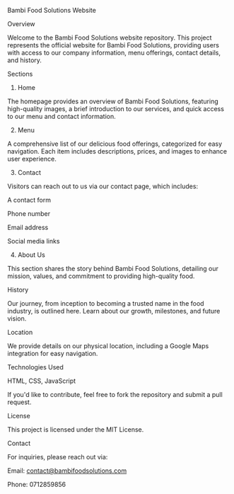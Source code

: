 Bambi Food Solutions Website

Overview

Welcome to the Bambi Food Solutions website repository. This project represents the official website for Bambi Food Solutions, providing users with access to our company information, menu offerings, contact details, and history.

Sections

1. Home

The homepage provides an overview of Bambi Food Solutions, featuring high-quality images, a brief introduction to our services, and quick access to our menu and contact information.

2. Menu

A comprehensive list of our delicious food offerings, categorized for easy navigation. Each item includes descriptions, prices, and images to enhance user experience.

3. Contact

Visitors can reach out to us via our contact page, which includes:

A contact form

Phone number

Email address

Social media links

4. About Us

This section shares the story behind Bambi Food Solutions, detailing our mission, values, and commitment to providing high-quality food.

History

Our journey, from inception to becoming a trusted name in the food industry, is outlined here. Learn about our growth, milestones, and future vision.

Location

We provide details on our physical location, including a Google Maps integration for easy navigation.

Technologies Used

HTML, CSS, JavaScript




If you'd like to contribute, feel free to fork the repository and submit a pull request.

License

This project is licensed under the MIT License.

Contact

For inquiries, please reach out via:

Email: contact@bambifoodsolutions.com

Phone: 0712859856

